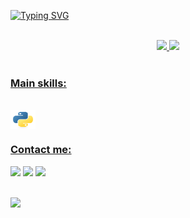 
[![Typing SVG](https://readme-typing-svg.herokuapp.com/?color=006afe&size=35&center=true&vCenter=true&width=1000&lines=Hi!,+I'm+Axel+Silva!;+Aways+learning...+:%29)](https://git.io/typing-svg)

<br>

 <div align="center">
  <a href="https://github.com/axelssilva">
  <img height="180em" src="https://github-readme-stats.vercel.app/api?username=axelssilva&show_icons=true&theme=transparent&include_all_commits=true&count_private=true"/>
  <img height="180em" src="https://github-readme-stats.vercel.app/api/top-langs/?username=axelssilva&layout=compact&langs_count=7&theme=transparent"/>
</div>
  
<br>
 
  ### Main skills:
<div style="display: inline_block"><br>
  <img align="center" alt="axel-Python" height="30" width="40" src="https://raw.githubusercontent.com/devicons/devicon/master/icons/python/python-original.svg">
</div>
  
  ### Contact me:
<div> 
  <a href="https://instagram.com/achelph" target="_blank"><img src="https://img.shields.io/badge/-Instagram-%23E4405F?style=for-the-badge&logo=instagram&logoColor=white" target="_blank"></a>
  <a href = "mailto:contato.axelsls@gmail.com"><img src="https://img.shields.io/badge/-Gmail-%23333?style=for-the-badge&logo=gmail&logoColor=white" target="_blank"></a>
  <a href="https://www.linkedin.com/in/axel-sandro-lima-da-silva-2a1b9022a/" target="_blank"><img src="https://img.shields.io/badge/-LinkedIn-%230077B5?style=for-the-badge&logo=linkedin&logoColor=white" target="_blank"></a>   
</div>

<br>
 
 ![](https://komarev.com/ghpvc/?username=axelssilva)
